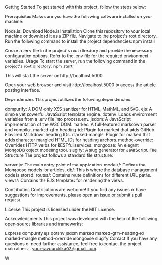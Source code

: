 Getting Started
To get started with this project, follow the steps below:

Prerequisites
Make sure you have the following software installed on your machine:

Node.js: Download Node.js
Installation
Clone this repository to your local machine or download it as a ZIP file.
Navigate to the project's root directory.
Run the following command to install the project dependencies:
npm install

Create a .env file in the project's root directory and provide the necessary configuration options. Refer to the .env file for the required environment variables.
Usage
To start the server, run the following command in the project's root directory:
npm start

This will start the server on http://localhost:5000.

Open your web browser and visit http://localhost:5000 to access the article posting interface.

Dependencies
This project utilizes the following dependencies:

dompurify: A DOM-only XSS sanitizer for HTML, MathML, and SVG.
ejs: A simple yet powerful JavaScript template engine.
dotenv: Loads environment variables from a .env file into process.env.
jsdom: A JavaScript implementation of the W3C DOM.
marked: A full-featured markdown parser and compiler.
marked-gfm-heading-id: Plugin for marked that adds GitHub Flavored Markdown heading IDs.
marked-mangle: Plugin for marked that adds character mangled HTML IDs for heading anchors.
method-override: Overrides HTTP verbs for RESTful services.
mongoose: An elegant MongoDB object modeling tool.
slugify: A slug generator for JavaScript.
File Structure
The project follows a standard file structure:

server.js: The main entry point of the application.
models/: Defines the Mongoose models for articles.
db/: This is where the database management code is stored.
routes/: Contains route definitions for different URL paths.
views/: Contains the EJS templates for rendering the views.

Contributing
Contributions are welcome! If you find any issues or have suggestions for improvements, please open an issue or submit a pull request.

License
This project is licensed under the MIT License.

Acknowledgments
This project was developed with the help of the following open-source libraries and frameworks:

Express
dompurify
ejs
dotenv
jsdom
marked
marked-gfm-heading-id
marked-mangle
method-override
mongoose
slugify
Contact
If you have any questions or need further assistance, feel free to contact the project maintainer at your-favourchika02@gmail.com.




W



